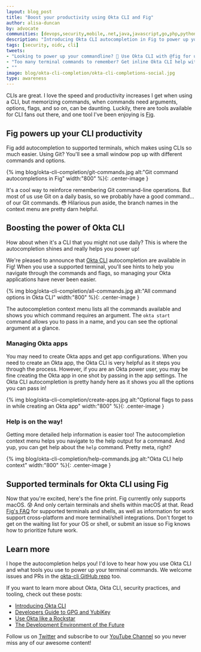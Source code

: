 ```yaml
---
layout: blog_post
title: "Boost your productivity using Okta CLI and Fig"
author: alisa-duncan
by: advocate
communities: [devops,security,mobile,.net,java,javascript,go,php,python,ruby]
description: "Introducing Okta CLI autocompletion in Fig to power up your commandline"
tags: [security, oidc, cli]
tweets:
- "Looking to power up your commandline? 💪 Use Okta CLI with @fig for ultimate productivity."
- "Too many terminal commands to remember? Get inline Okta CLI help with @fig! 🎉"
- ""
image: blog/okta-cli-completion/okta-cli-completions-social.jpg
type: awareness
---
```


CLIs are great. I love the speed and productivity increases I get when using a CLI, but memorizing commands, when commands need arguments, options, flags, and so on, can be daunting. Luckily, there are tools available for CLI fans out there, and one tool I've been enjoying is [Fig](https://fig.io/).

## Fig powers up your CLI productivity

Fig add autocompletion to supported terminals, which makes using CLIs so much easier. Using Git? You'll see a small window pop up with different commands and options. 

{% img blog/okta-cli-completion/git-commands.jpg alt:"Git command autocompletions in Fig" width:"800" %}{: .center-image }

It's a cool way to reinforce remembering Git command-line operations. But most of us use Git on a daily basis, so we probably have a good command... of our Git commands. 😳 Hilarious pun aside, the branch names in the context menu are pretty darn helpful.

## Boosting the power of Okta CLI

How about when it's a CLI that you might not use daily? This is where the autocompletion shines and really helps you power up!

We're pleased to announce that [Okta CLI](https://cli.okta.com/) autocompletion are available in Fig!  When you use a supported terminal, you'll see hints to help you navigate through the commands and flags, so managing your Okta applications have never been easier.

{% img blog/okta-cli-completion/all-commands.jpg alt:"All command options in Okta CLI" width:"800" %}{: .center-image }

The autocompletion context menu lists all the commands available and shows you which command requires an argument. The `okta start` command allows you to pass in a name, and you can see the optional argument at a glance.

### Managing Okta apps

You may need to create Okta apps and get app configurations. When you need to create an Okta app, the Okta CLI is very helpful as it steps you through the process. However, if you are an Okta power user, you may be fine creating the Okta app in one shot by passing in the app settings. The Okta CLI autocompletion is pretty handy here as it shows you all the options you can pass in!

{% img blog/okta-cli-completion/create-apps.jpg alt:"Optional flags to pass in while creating an Okta app" width:"800" %}{: .center-image }

### Help is on the way!

Getting more detailed help information is easier too! The autocompletion context menu helps you navigate to the help output for a command. And yup, you can get help about the `help` command. Pretty meta, right?

{% img blog/okta-cli-completion/help-commands.jpg alt:"Okta CLI help context" width:"800" %}{: .center-image }

## Supported terminals for Okta CLI using Fig

Now that you're excited, here's the fine print. Fig currently only supports macOS. 😰  And only certain terminals and shells within macOS at that. Read [Fig's FAQ](https://fig.io/support/other/faq) for supported terminals and shells, as well as information for work support cross-platform and more terminal/shell integrations. Don't forget to get on the waiting list for your OS or shell, or submit an issue so Fig knows how to prioritize future work.

## Learn more

I hope the autocompletion helps you! I'd love to hear how you use Okta CLI and what tools you use to power up your terminal commands. We welcome issues and PRs in the [okta-cli GitHub repo](https://github.com/okta/okta-cli) too.

If you want to learn more about Okta, Okta CLI, security practices, and tooling, check out these posts:

* [Introducing Okta CLI](/blog/2020/12/10/introducing-okta-cli)
* [Developers Guide to GPG and YubiKey](/blog/2021/07/07/developers-guide-to-gpg)
* [Use Okta like a Rockstar](/blog/2021/02/08/use-okta-like-a-rockstar)
* [The Development Environment of the Future](/blog/2020/11/11/the-development-environment-of-the-future)

Follow us on [Twitter](https://twitter.com/oktadev) and subscribe to our [YouTube Channel](https://youtube.com/c/oktadev) so you never miss any of our awesome content!

